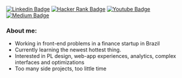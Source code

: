 [![Linkedin Badge](https://shields.io/badge/linkedin-linkedin?logo=linkedin&color=0077b6&style=for-the-badge)](https://www.linkedin.com/in/abdulhdr/)
[![Hacker Rank Badge](https://shields.io/badge/hackerrank-hackerrank?logo=hackerrank&color=ffffff&style=for-the-badge)](https://www.hackerrank.com/abdulhdr1/)
[![Youtube Badge](https://shields.io/badge/youtube-youtube?logo=youtube&color=d62828&style=for-the-badge)](https://www.youtube.com/channel/UC_GHTm6yy5oMJ15H1iu6wxA)
[![Medium Badge](https://shields.io/badge/medium-medium?logo=medium&color=000000&style=for-the-badge)](https://medium.com/@abdulhdr)

### About me:
- Working in front-end problems in a finance startup in Brazil 
- Currently learning the newest hottest thing. 
- Interested in PL design, web-app experiences, analytics, complex interfaces and optimizations
- Too many side projects, too little time
